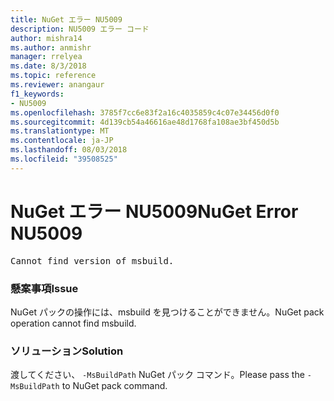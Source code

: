 ```yaml
---
title: NuGet エラー NU5009
description: NU5009 エラー コード
author: mishra14
ms.author: anmishr
manager: rrelyea
ms.date: 8/3/2018
ms.topic: reference
ms.reviewer: anangaur
f1_keywords:
- NU5009
ms.openlocfilehash: 3785f7cc6e83f2a16c4035859c4c07e34456d0f0
ms.sourcegitcommit: 4d139cb54a46616ae48d1768fa108ae3bf450d5b
ms.translationtype: MT
ms.contentlocale: ja-JP
ms.lasthandoff: 08/03/2018
ms.locfileid: "39508525"
---
```

# <a name="nuget-error-nu5009"></a><span data-ttu-id="9f9dc-103">NuGet エラー NU5009</span><span class="sxs-lookup"><span data-stu-id="9f9dc-103">NuGet Error NU5009</span></span>
<pre>Cannot find version of msbuild.</pre>

### <a name="issue"></a><span data-ttu-id="9f9dc-104">懸案事項</span><span class="sxs-lookup"><span data-stu-id="9f9dc-104">Issue</span></span>

<span data-ttu-id="9f9dc-105">NuGet パックの操作には、msbuild を見つけることができません。</span><span class="sxs-lookup"><span data-stu-id="9f9dc-105">NuGet pack operation cannot find msbuild.</span></span>


### <a name="solution"></a><span data-ttu-id="9f9dc-106">ソリューション</span><span class="sxs-lookup"><span data-stu-id="9f9dc-106">Solution</span></span>

<span data-ttu-id="9f9dc-107">渡してください、 `-MsBuildPath` NuGet パック コマンド。</span><span class="sxs-lookup"><span data-stu-id="9f9dc-107">Please pass the `-MsBuildPath` to NuGet pack command.</span></span>

